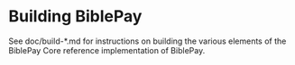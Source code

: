 Building BiblePay
=============

See doc/build-*.md for instructions on building the various
elements of the BiblePay Core reference implementation of BiblePay.
